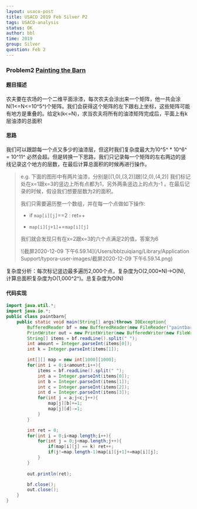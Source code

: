 ```yaml
---
layout: usaco-post
title: USACO 2019 Feb Silver P2
tags: USACO-analysis
status: OK
author: bbl
time: 2019
group: Silver
question: Feb 2
---
```


### Problem2 [Painting the Barn](http://www.usaco.org/index.php?page=viewproblem2&cpid=919)

#### 题目描述
农夫要在农场的一个二维平面涂漆，每次农夫会涂出来一个矩阵，他一共会涂N(1<=N<=10^5^)个矩阵。我们会获得这个矩阵的左下跟右上坐标，这些矩阵可能有地方是重叠的。给定k(k<=N)，求当农夫将所有的油漆矩阵完成后，平面上有k层油漆的总面积

#### 思路
我们可以跟踪每一个点又多少的油漆层，但这时我们复杂度最大为10^5^ * 10^6^ = 10^11^ 必然会超。但是转换一下思路，我们只记录每一个矩阵的左右两边的竖线记录这个地方的层数，在最后计算总面积的时候再进行操作。

> e.g. 下面的图形中有两片油漆，分别是[(1,0),(3,2)]跟[(2,0),(4,2)]
> 我们标记处在x=1跟x=3的竖边上所有点都为1，另外两条竖边上的点为-1 。在最后记录的时候，假设我们想要层数为2的面积。
>
> 我们只需要遍历整一个数组，并在每一个点做如下操作:
>
> - if `map[i][j]`==2 : ret++
>
> - `map[i][j+1]`+=`map[i][j]`
>
> 我们就会发现只有在x=2跟x=3的六个点满足2的值，答案为6
>
> ![截屏2020-12-09 下午6.59.14](/Users/bblzuiqiang/Library/Application Support/typora-user-images/截屏2020-12-09 下午6.59.14.png)

复杂度分析：每次标记竖边最多遍历2,000个点，复杂度为O(2,000*N)->O(N), 计算总面积复杂度为O(1,000^2^)。总复杂度为O(N)

#### 代码实现

```java
import java.util.*;
import java.io.*;
public class paintbarn{
    public static void main(String[] args)throws IOException{
        BufferedReader bf = new BufferedReader(new FileReader("paintbarn.in"));
        PrintWriter out = new PrintWriter(new BufferedWriter(new FileWriter("paintbarn.out")));
        String[] items = bf.readLine().split(" ");
        int amount = Integer.parseInt(items[0]);
        int k = Integer.parseInt(items[1]);

        int[][] map = new int[1000][1000];
        for(int i = 0;i<amount;i++){
            items = bf.readLine().split(" ");
            int a = Integer.parseInt(items[0]);
            int b = Integer.parseInt(items[1]);
            int c = Integer.parseInt(items[2]);
            int d = Integer.parseInt(items[3]);
            for(int j = a;j<c;j++){
                map[j][b]+=1;
                map[j][d]-=1;
            }
        }

        int ret = 0;
        for(int i = 0;i<map.length;i++){
            for(int j = 0;j<map.length;j++){
                if(map[i][j] == k) ret++;
                if(j!=map.length-1)map[i][j+1]+=map[i][j];
            }
        }
        
        out.println(ret);

        bf.close();
        out.close();
    }
}
```


